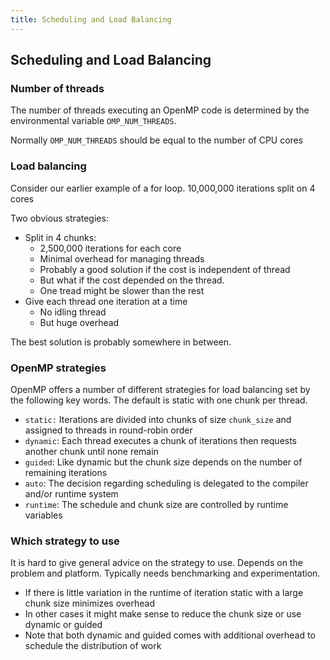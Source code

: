 ```yaml
---
title: Scheduling and Load Balancing
---
```


## Scheduling and Load Balancing


### Number of threads

The number of threads executing an OpenMP 
code is determined by the environmental variable 
`OMP_NUM_THREADS`. 

Normally `OMP_NUM_THREADS` should be equal to the number of CPU cores

### Load balancing

Consider our earlier example of a for loop. 10,000,000 iterations split on 4 cores

Two obvious strategies:

* Split in 4 chunks:
    - 2,500,000 iterations for each core
    - Minimal overhead for managing threads
    - Probably a good solution if the cost is independent of thread
    - But what if the cost depended on the thread.
    - One tread might be slower than the rest
* Give each thread one iteration at a time
    - No idling thread
    - But huge overhead

The best solution is probably somewhere in between.


### OpenMP strategies 

OpenMP offers a number of different strategies for 
load balancing set by the following key words. 
The default is static with one chunk per thread. 

* `static:` Iterations are divided into chunks of size `chunk_size` and assigned to threads in round-robin order
* `dynamic`: Each thread executes a chunk of iterations then requests another chunk until none remain
* `guided`: Like dynamic but the chunk size depends on the number of remaining iterations
* `auto`: The decision regarding scheduling is delegated to the compiler and/or runtime system
* `runtime`: The schedule and chunk size are controlled by runtime variables


### Which strategy to use

It is hard to give general advice on the strategy to use. Depends on the problem and platform. Typically needs benchmarking and 
experimentation. 

* If there is little variation in the runtime of iteration static with a large chunk size minimizes overhead
* In other cases it might make sense to reduce the chunk size or use dynamic or guided
* Note that both dynamic and guided comes with additional overhead to schedule the distribution of work
